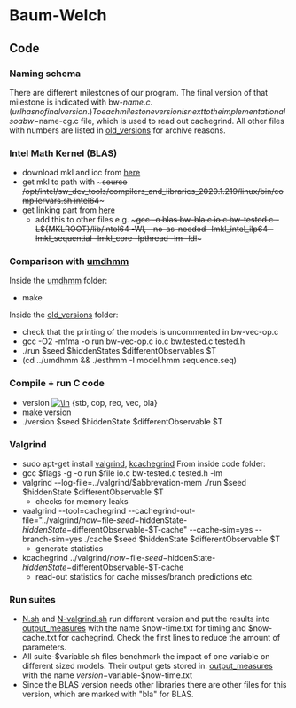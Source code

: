 # Baum-Welch
## Code 
### Naming schema
There are different milestones of our program. The final version of that milestone is indicated with bw-$name.c. (url has no final version.)
To each milestone version is next to the implementation also a bw-$name-cg.c file, which is used to read out cachegrind.
All other files with numbers are listed in [old_versions](../old_versions) for archive reasons.

### Intel Math Kernel (BLAS)
- download mkl and icc from [here](https://dynamicinstaller.intel.com/system-studio/download)
- get mkl to path with ~~~source /opt/intel/sw_dev_tools/compilers_and_libraries_2020.1.219/linux/bin/compilervars.sh intel64~~~
- get linking part from [here](https://software.intel.com/content/www/us/en/develop/articles/intel-mkl-link-line-advisor.html)
    - add this to other files e.g. ~~~gcc -o blas bw-bla.c io.c bw-tested.c -L${MKLROOT}/lib/intel64 -Wl,--no-as-needed -lmkl_intel_ilp64 -lmkl_sequential -lmkl_core -lpthread -lm -ldl~~~

### Comparison with [umdhmm](https://github.com/palanceli/UMDHMM)
Inside the [umdhmm](../umdhmm/) folder:
- make

Inside the [old_versions](../old_versions/) folder:
- check that the printing of the models is uncommented in bw-vec-op.c
- gcc -O2 -mfma -o run bw-vec-op.c io.c bw.tested.c tested.h
- ./run $seed $hiddenStates $differentObservables $T
- (cd ../umdhmm && ./esthmm -I model.hmm sequence.seq)

### Compile +  run C code
- version <a href="https://www.codecogs.com/eqnedit.php?latex=\in" target="_blank"><img src="https://latex.codecogs.com/gif.latex?\in" title="\in" /></a> {stb, cop, reo, vec, bla}
- make version 
- ./version $seed $hiddenState $differentObservable $T

### Valgrind
- sudo apt-get install [valgrind](https://valgrind.org/docs/manual/manual.html), [kcachegrind](https://kcachegrind.github.io/html/Home.html)
From inside code folder:
- gcc $flags -g -o run $file io.c bw-tested.c tested.h -lm
- valgrind --log-file=../valgrind/$abbrevation-mem ./run $seed $hiddenState $differentObservable $T
    - checks for memory leaks
- vaalgrind --tool=cachegrind --cachegrind-out-file="../valgrind/$now-$file-$seed-$hiddenState-$hiddenState-$differentObservable-$T-cache" --cache-sim=yes --branch-sim=yes ./cache $seed $hiddenState $differentObservable $T
    - generate statistics
- kcachegrind ../valgrind/$now-$file-$seed-$hiddenState-$hiddenState-$differentObservable-$T-cache
    - read-out statistics for cache misses/branch predictions etc.

### Run suites
- [N.sh](./N.sh) and [N-valgrind.sh](./N-valgrind.sh) run different version and put the results into [output_measures](./output_measures/) with the name $now-time.txt for timing and $now-cache.txt for cachegrind. Check the first lines to reduce the amount of parameters.
- All suite-$variable.sh files benchmark the impact of one variable on different sized models. Their output gets stored in: [output_measures](./output_measures/) with the name $version-$variable-$now-time.txt
- Since the BLAS version needs other libraries there are other files for this version, which are marked with "bla" for BLAS.
